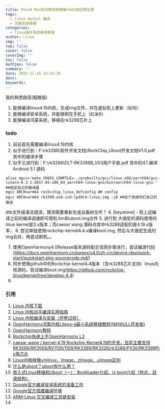 ```yaml
---
title: Blind Man的鸿蒙系统移植rk3288过程记录
tags:
  - linux kernel 编译
  - 鸿蒙系统移植
categories:
  - linux操作系统编译移植
author: Lison
img: ''
top: false
cover: false
coverImg: ''
toc: false
mathjax: false
summary: ''
date: 2023-11-16 14:54:26
desc:
keywords:
---
```


我的熟悉路径(粗粮版)
1. 能够编译linux4.19内核，生成img文件，并在虚拟机上更新（如何）
2. 能够编译安卓系统，并能够刷在手机上（红米6）
3. 能够编译鸿蒙系统，移植在rk3288芯片上

<!--more-->

### todo 
1. 目前首先需要编译linux4.19内核
2. 似乎进行到：F:\rk3288\软件开发文档\RockChip_Uboot开发文档V1.0.pdf 其中的编译步骤
3. 似乎又进行到：F:\rk3288\DLT-RK3288B_V03用户手册.pdf 其中的4.1 编译 Android 5.1 源码
```
alias mgcc='make CROSS_COMPILE=../prebuilts/gcc/linux-x86/aarch64/gcc-linaro-6.3.1-2017.05-x86_64_aarch64-linux-gnu/bin/aarch64-linux-gnu-' ##指定自己的编译器
mgcc ARCH=arm64 rockcchip_linux_defconfig ## config
mgcc ARCH=arm64 rk3399-evb-ind-lpddr4-linux.img -j8 ##这个改成你们自己的路径
```

dtb文件报语法错误，猜测需要重新生成设备树文件？
4. [keystone] - 将上述编译之前的编译调通即可得到.bin和uboot.img文件
5. 进行到 大骆驼的源码使用的linux kernel是3.x版本；而caesar wang 源码仓库中rk3288适配的是4.19.x版本，
6. 尝试单独使用rockchip-kernel4.4.x编译boot.img, 然后与大骆驼生成的img合并，再尝试刷机。。

7. 使用OpenHarmony4.0Release版本源码配合官网步骤进行，尝试编源代码(https://docs.openharmony.cn/pages/v4.0/zh-cn/device-dev/quick-start/quickstart-pkg-sourcecode.md/)
8. 同步使用github中的Rockchip-kernel4.4版本（含rk3288芯片支持）linux内核源码，尝试编译boot.img(https://github.com/rockchip-linux/kernel/tree/develop-4.4)
9. 





### 引用

1. [Linux 内核下载](https://www.kernel.org/)
2. [Linux 内核动手编译实用指南 ](https://linux.cn/article-16252-1.html)
3. [Linux 内核编译与安装（完整过程）](https://blog.csdn.net/shiftrain/article/details/118575854)
4. [OpenHarmony鸿蒙内核Liteos-a最小系统移植教程(IMX6ULL开发板)](https://www.bilibili.com/video/BV1Mf4y1a7PZ/?p=3&spm_id_from=pageDriver&vd_source=8b0631edf0e9985e7c1716dd9cb4ee12)
5. [OpenHarmony教程](https://www.openharmony.cn/download/)
6. [Rockchip快速上手OpenHarmony L2](https://gitee.com/caesar-wang/openharmony-rockchip)
7. [caesar wang / kernel-4.19 Rockchip Kernel4.19的开发，目前主要支持 RK3566/RK3568/RV1126/1109/RK3399/RK3326/rk3288/PX30/RK3399Pro等芯片 ](https://gitee.com/caesar-wang/kernel-4.19)
8. [Linux内核映像vmlinux、Image、zImage、uImage区别](https://zhuanlan.zhihu.com/p/466226177#:~:text=Image%EF%BC%9ALinux%E5%86%85%E6%A0%B8%E7%BC%96%E8%AF%91%E6%97%B6%EF%BC%8C%E4%BD%BF%E7%94%A8objcopy%E5%A4%84%E7%90%86vmlinux%E5%90%8E%E7%94%9F%E6%88%90%E7%9A%84%E4%BA%8C%E8%BF%9B%E5%88%B6%E5%86%85%E6%A0%B8%E6%98%A0%E5%83%8F%E3%80%82%20%E8%AF%A5%E6%98%A0%E5%83%8F%E6%9C%AA%E5%8E%8B%E7%BC%A9%EF%BC%8C%E5%8F%AF%E7%9B%B4%E6%8E%A5%E5%BC%95%E5%AF%BCLinux%E7%B3%BB%E7%BB%9F%E5%90%AF%E5%8A%A8%E3%80%82%20RockPI%204A%E5%8D%95%E6%9D%BFLinux%E5%86%85%E6%A0%B8%E7%BC%96%E8%AF%91vmlinux%E5%92%8CImage%E8%BF%87%E7%A8%8B%E5%A6%82%E4%B8%8B%EF%BC%9A%20root%40ubuntu%3A%2Fhome%2Frun%2Fcode%2Frockchip-bsp%23.%2Fbuild%2Fmk-kernel.sh%20rockpi4a%20Building,kernel%20for%20rockpi4a%20board%21%204.4.154%20%23%23%204.4.154%E5%86%85%E6%A0%B8)
9. [什么是uboot？uboot有什么用？](https://blog.csdn.net/sidongzhong/article/details/102598704)
10. [嵌入式Linux移植和Uboot（一）：Bootloader介绍，U-boot介绍（特点，目录结构）](https://zhuanlan.zhihu.com/p/194357198)
11. [Google官方编译安卓系统的准备工作](https://source.android.com/source/building?hl=zh-cn)
12. [Google官方搭建编译环境](https://source.android.com/source/initializing?hl=zh-cn)
13. [ARM-Linux 交叉编译工具链安装](https://blog.csdn.net/Qiuhongim/article/details/124137192#:~:text=%E5%AE%89%E8%A3%85%E4%BA%A4%E5%8F%89%E7%BC%96%E8%AF%91%E5%B7%A5%E5%85%B7%E9%93%BE%20%281%29%20%E5%B0%86gcc-linaro-12.0.1-2022.02-x86_64_arm-linux-gnueabihf.tar.xz%E7%A7%BB%E5%8A%A8%E5%88%B0,%2Fusr%2Flocal%2Farm%20%E6%96%87%E4%BB%B6%E5%A4%B9%E4%B8%8B%EF%BC%8C%E6%B3%A8%EF%BC%9A%E6%B2%A1%E6%9C%89%E8%AF%A5%E6%96%87%E4%BB%B6%E5%A4%B9%E5%B0%B1%E6%96%B0%E5%BB%BA%E4%B8%80%E4%B8%AA%EF%BC%8C%E8%AF%A5%E6%96%87%E4%BB%B6%E5%A4%B9%E5%9C%A8%E5%90%8E%E9%9D%A2%E9%85%8D%E7%BD%AE%E7%8E%AF%E5%A2%83%E5%8F%98%E9%87%8F%E6%97%B6%E4%B9%9F%E4%BC%9A%E7%94%A8%E5%88%B0%E7%9A%84%20%282%29%20%E8%A7%A3%E5%8E%8B%E4%BA%A4%E5%8F%89%E7%BC%96%E8%AF%91%E5%B7%A5%E5%85%B7%E9%93%BE%E5%8E%8B%E7%BC%A9%E5%8C%85%EF%BC%8C%E6%B3%A8%EF%BC%9A%E8%A7%A3%E5%8E%8B%E5%87%BA%E6%9D%A5%E5%90%8E%E7%9A%84%E6%96%87%E4%BB%B6%E5%A4%B9%E5%AD%98%E6%94%BE%E7%9A%84%E5%B0%B1%E6%98%AF%E4%BA%A4%E5%8F%89%E7%BC%96%E8%AF%91%E5%B7%A5%E5%85%B7%E9%93%BE%E6%96%87%E4%BB%B6)
14. 
